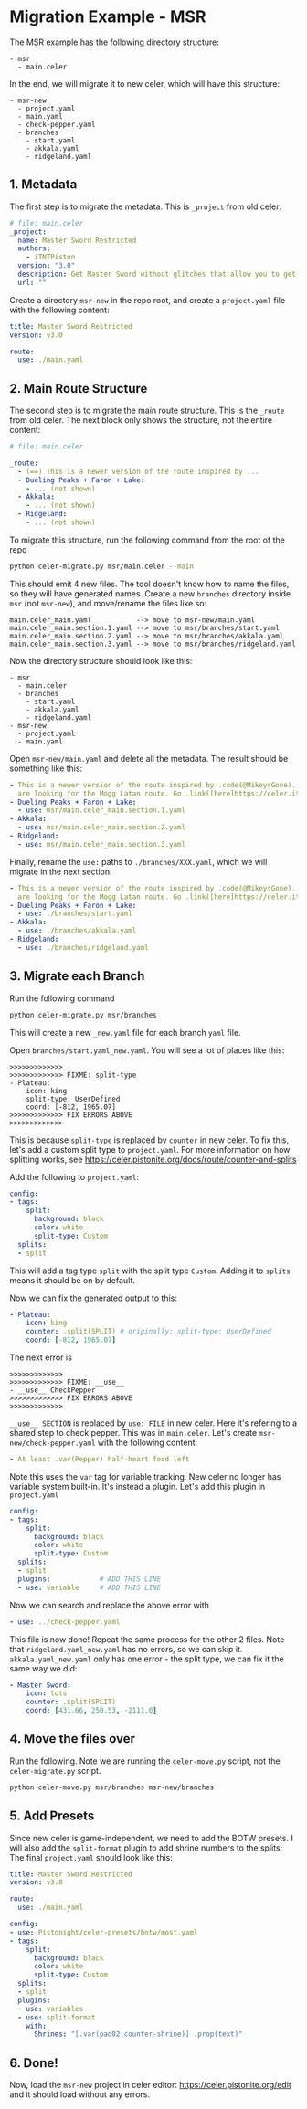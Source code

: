 # Migration Example - MSR

The MSR example has the following directory structure:
```
- msr
  - main.celer
```

In the end, we will migrate it to new celer, which will have this structure:
```
- msr-new
  - project.yaml
  - main.yaml
  - check-pepper.yaml
  - branches
    - start.yaml
    - akkala.yaml
    - ridgeland.yaml
```

## 1. Metadata
The first step is to migrate the metadata. This is `_project` from old celer:
```yaml
# file: main.celer
_project: 
  name: Master Sword Restricted
  authors:
    - iTNTPiston
  version: "3.0"
  description: Get Master Sword without glitches that allow you to get it early
  url: ""
```

Create a directory `msr-new` in the repo root, and create a `project.yaml` file with the following content:
```yaml
title: Master Sword Restricted
version: v3.0

route:
  use: ./main.yaml
```

## 2. Main Route Structure
The second step is to migrate the main route structure. This is the `_route` from old celer. The next block only shows the structure, not the entire content:
```yaml
# file: main.celer

_route:
  - (==) This is a newer version of the route inspired by ...
  - Dueling Peaks + Faron + Lake:
    - ... (not shown)
  - Akkala:
    - ... (not shown)
  - Ridgeland:
    - ... (not shown)
```
To migrate this structure, run the following command from the root of the repo

```bash
python celer-migrate.py msr/main.celer --main
```
This should emit 4 new files. The tool doesn't know how to name the files, so they will have generated names.
Create a new `branches` directory inside `msr` (not `msr-new`), and move/rename the files like so:
```
main.celer_main.yaml           --> move to msr-new/main.yaml
main.celer_main.section.1.yaml --> move to msr/branches/start.yaml
main.celer_main.section.2.yaml --> move to msr/branches/akkala.yaml
main.celer_main.section.3.yaml --> move to msr/branches/ridgeland.yaml
```
Now the directory structure should look like this:
```
- msr
  - main.celer
  - branches
    - start.yaml
    - akkala.yaml
    - ridgeland.yaml
- msr-new
  - project.yaml
  - main.yaml
```
Open `msr-new/main.yaml` and delete all the metadata. The result should be something like this:
```yaml
- This is a newer version of the route inspired by .code(@MikeysGone). If you
  are looking for the Mogg Latan route. Go .link([here]https://celer.itntpiston.app/#/gh/iTNTPiston/msr/mogg-latan)
- Dueling Peaks + Faron + Lake:
  - use: msr/main.celer_main.section.1.yaml
- Akkala:
  - use: msr/main.celer_main.section.2.yaml
- Ridgeland:
  - use: msr/main.celer_main.section.3.yaml
```
Finally, rename the `use:` paths to `./branches/XXX.yaml`, which we will migrate in the next section:
```yaml
- This is a newer version of the route inspired by .code(@MikeysGone). If you
  are looking for the Mogg Latan route. Go .link([here]https://celer.itntpiston.app/#/gh/iTNTPiston/msr/mogg-latan)
- Dueling Peaks + Faron + Lake:
  - use: ./branches/start.yaml
- Akkala:
  - use: ./branches/akkala.yaml
- Ridgeland:
  - use: ./branches/ridgeland.yaml
```
## 3. Migrate each Branch
Run the following command
```bash
python celer-migrate.py msr/branches
```
This will create a new `_new.yaml` file for each branch `yaml` file.

Open `branches/start.yaml_new.yaml`. You will see a lot of places like this:
```
>>>>>>>>>>>>>
>>>>>>>>>>>>> FIXME: split-type
- Plateau:
    icon: king
    split-type: UserDefined
    coord: [-812, 1965.07]
>>>>>>>>>>>>> FIX ERRORS ABOVE
>>>>>>>>>>>>>
```
This is because `split-type` is replaced by `counter` in new celer. To fix this, let's add a custom split type to `project.yaml`. For more information on how splitting works, see https://celer.pistonite.org/docs/route/counter-and-splits

Add the following to `project.yaml`:
```yaml
config:
- tags:
    split:
      background: black
      color: white
      split-type: Custom
  splits:
  - split
```
This will add a tag type `split` with the split type `Custom`. Adding it to `splits` means it should be on by default.

Now we can fix the generated output to this:
```yaml
- Plateau:
    icon: king
    counter: .split(SPLIT) # originally: split-type: UserDefined
    coord: [-812, 1965.07]
```

The next error is
```
>>>>>>>>>>>>>
>>>>>>>>>>>>> FIXME: __use__
- __use__ CheckPepper
>>>>>>>>>>>>> FIX ERRORS ABOVE
>>>>>>>>>>>>>
```
`__use__ SECTION` is replaced by `use: FILE` in new celer. Here it's refering to a shared step to check pepper. This was in `main.celer`. Let's create `msr-new/check-pepper.yaml` with the following content:
```yaml
- At least .var(Pepper) half-heart food left
```
Note this uses the `var` tag for variable tracking. New celer no longer has variable system built-in. It's instead a plugin. Let's add this plugin in `project.yaml`
```yaml
config:
- tags:
    split:
      background: black
      color: white
      split-type: Custom
  splits:
  - split
  plugins:            # ADD THIS LINE
  - use: variable     # ADD THIS LINE
```

Now we can search and replace the above error with
```yaml
- use: ../check-pepper.yaml
```

This file is now done! Repeat the same process for the other 2 files.
Note that `ridgeland.yaml_new.yaml` has no errors, so we can skip it. `akkala.yaml_new.yaml` only has one error - the split type, we can fix it the same way we did:
```yaml
- Master Sword:
    icon: tots
    counter: .split(SPLIT)
    coord: [431.66, 250.53, -2111.0]
```

## 4. Move the files over
Run the following. Note we are running
the `celer-move.py` script, not the `celer-migrate.py` script.
```bash
python celer-move.py msr/branches msr-new/branches
```

## 5. Add Presets
Since new celer is game-independent, we need to add the BOTW presets. I will also add the `split-format` plugin to add shrine numbers to the splits:
The final `project.yaml` should look like this:
```yaml
title: Master Sword Restricted
version: v3.0

route:
  use: ./main.yaml

config:
- use: Pistonight/celer-presets/botw/most.yaml
- tags:
    split:
      background: black
      color: white
      split-type: Custom
  splits:
  - split
  plugins:
  - use: variables
  - use: split-format
    with:
      Shrines: "[.var(pad02:counter-shrine)] .prop(text)"
```

## 6. Done!
Now, load the `msr-new` project in celer editor: https://celer.pistonite.org/edit and it should load without any errors.
